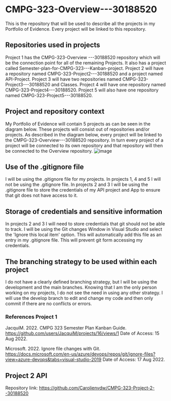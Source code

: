 # CMPG-323-Overview---30188520
This is the repository that will be used to describe all the projects in my Portfolio of Evidence. Every project will be linked to this repository. 

## Repositories used in projects
Project 1 has the CMPG-323-Overview ---30188520 repository which will be the connection point for all of the remaining Projects. It also has a project called Semester-plan-for-CMPG-323---Kanban-project.
Project 2 will have a repository named CMPG-323-Project2---30188520 and a project named API-Project.
Project 3 will have two repositories named CMPG-323-Project3---30188520 and Classes.
Project 4 will have one repository named CMPG-323-Project4---30188520.
Project 5 will  also have one repository named CMPG-323-Project5---30188520.

## Project and repository context
My Portfolio of Evidence will contain 5 projects as can be seen in the diagram below. These projects will consist out of repositories and/or projects. As described in the diagram below, every project will be linked to the CMPG-323-Overview---30188520 repository. In turn every project of a project will be connected to its own repository and that repository will then be connected to the Overview repository.
![image](https://user-images.githubusercontent.com/88189130/185105700-1f5b7778-629e-42b9-9830-b6b4ed39cc2c.png)

## Use of the .gitignore file
I will be using the .gitignore file for my projects. In projects 1, 4 and 5 I will not be using the .gitignore file. In projects 2 and 3 I will be using the .gitignore file to store the credentials of my API project and App to ensure that git does not have access to it.

## Storage of credentials and sensitive information
In projects 2 and 3 I will need to store credentials that git should not be able to track. I will be using the Git changes Window in Visual Studio and select the 'Ignore this local item' option. This will automatically add this file as an entry in my .gitignore file. This will prevent git form accessing my credentials.


## The branching strategy to be used within each project
I do not have a clearly defined branching strategy, but I will be using the development and the main branches. Knowing that I am the only person working on my projects, I do not see the need in using any other strategy. I will use the develop branch to edit and change my code and then only commit if there are no conflicts or errors.

### References Project 1
JacquiM. 2022. CMPG 323 Semester Plan Kanban Guide. https://github.com/users/JacquiM/projects/16/views/1 Date of Access: 15 Aug 2022.

Microsoft. 2022. Ignore file changes with Git. https://docs.microsoft.com/en-us/azure/devops/repos/git/ignore-files?view=azure-devops&tabs=visual-studio-2019 Date of Access: 17 Aug 2022.

## Project 2 API
Repository link: https://github.com/Carolienvdw/CMPG-323-Project-2--30188520 
